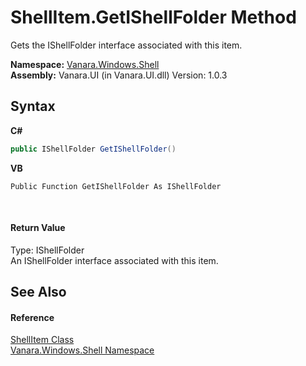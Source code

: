 # ShellItem.GetIShellFolder Method 
 

Gets the IShellFolder interface associated with this item.

**Namespace:**&nbsp;<a href="be182789-447d-1423-b31f-7fd1f1f04ab2">Vanara.Windows.Shell</a><br />**Assembly:**&nbsp;Vanara.UI (in Vanara.UI.dll) Version: 1.0.3

## Syntax

**C#**<br />
``` C#
public IShellFolder GetIShellFolder()
```

**VB**<br />
``` VB
Public Function GetIShellFolder As IShellFolder
```

<br />

#### Return Value
Type: IShellFolder<br />An IShellFolder interface associated with this item.

## See Also


#### Reference
<a href="5c5b3136-e459-f05f-b518-8ce7de68d0ca">ShellItem Class</a><br /><a href="be182789-447d-1423-b31f-7fd1f1f04ab2">Vanara.Windows.Shell Namespace</a><br />